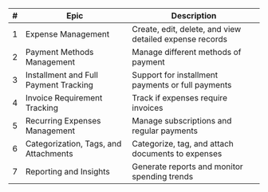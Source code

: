 | # | Epic | Description |
|---|------|-------------|
| 1 | Expense Management | Create, edit, delete, and view detailed expense records |
| 2 | Payment Methods Management | Manage different methods of payment |
| 3 | Installment and Full Payment Tracking | Support for installment payments or full payments |
| 4 | Invoice Requirement Tracking | Track if expenses require invoices |
| 5 | Recurring Expenses Management | Manage subscriptions and regular payments |
| 6 | Categorization, Tags, and Attachments | Categorize, tag, and attach documents to expenses |
| 7 | Reporting and Insights | Generate reports and monitor spending trends |